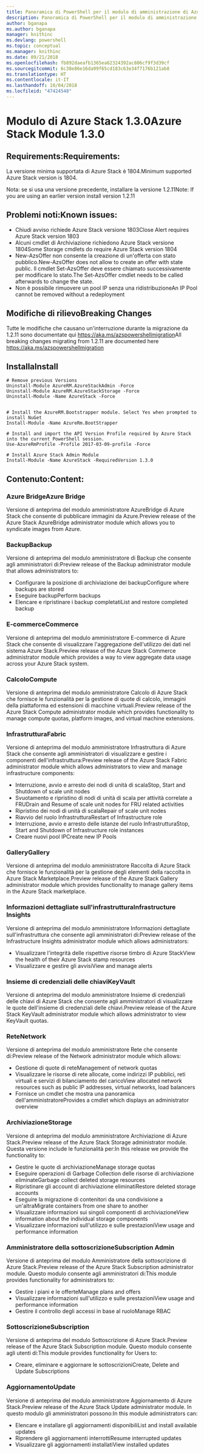 ```yaml
---
title: Panoramica di PowerShell per il modulo di amministrazione di Azure Stack | Microsoft Docs
description: Panoramica di PowerShell per il modulo di amministrazione di Azure Stack con istruzioni per l'installazione e la configurazione.
author: bganapa
ms.author: bganapa
manager: knithinc
ms.devlang: powershell
ms.topic: conceptual
ms.manager: knithinc
ms.date: 09/21/2018
ms.openlocfilehash: fb892daeafb1365ea62324392ac806cf9f3d39cf
ms.sourcegitcommit: 6c38e86e16da99f65cd183c63e34f7176b121ab8
ms.translationtype: HT
ms.contentlocale: it-IT
ms.lasthandoff: 10/04/2018
ms.locfileid: "47424548"
---
```

# <a name="azure-stack-module-130"></a><span data-ttu-id="1a6f9-103">Modulo di Azure Stack 1.3.0</span><span class="sxs-lookup"><span data-stu-id="1a6f9-103">Azure Stack Module 1.3.0</span></span>

## <a name="requirements"></a><span data-ttu-id="1a6f9-104">Requirements:</span><span class="sxs-lookup"><span data-stu-id="1a6f9-104">Requirements:</span></span>
<span data-ttu-id="1a6f9-105">La versione minima supportata di Azure Stack è 1804.</span><span class="sxs-lookup"><span data-stu-id="1a6f9-105">Minimum supported Azure Stack version is 1804.</span></span>

<span data-ttu-id="1a6f9-106">Nota: se si usa una versione precedente, installare la versione 1.2.11</span><span class="sxs-lookup"><span data-stu-id="1a6f9-106">Note: If you are using an earlier version install version 1.2.11</span></span>

## <a name="known-issues"></a><span data-ttu-id="1a6f9-107">Problemi noti:</span><span class="sxs-lookup"><span data-stu-id="1a6f9-107">Known issues:</span></span>

- <span data-ttu-id="1a6f9-108">Chiudi avviso richiede Azure Stack versione 1803</span><span class="sxs-lookup"><span data-stu-id="1a6f9-108">Close Alert requires Azure Stack version 1803</span></span>
- <span data-ttu-id="1a6f9-109">Alcuni cmdlet di Archiviazione richiedono Azure Stack versione 1804</span><span class="sxs-lookup"><span data-stu-id="1a6f9-109">Some Storage cmdlets do require Azure Stack version 1804</span></span>
- <span data-ttu-id="1a6f9-110">New-AzsOffer non consente la creazione di un'offerta con stato pubblico.</span><span class="sxs-lookup"><span data-stu-id="1a6f9-110">New-AzsOffer does not allow to create an offer with state public.</span></span> <span data-ttu-id="1a6f9-111">Il cmdlet Set-AzsOffer deve essere chiamato successivamente per modificare lo stato.</span><span class="sxs-lookup"><span data-stu-id="1a6f9-111">The Set-AzsOffer cmdlet needs to be called afterwards to change the state.</span></span>
- <span data-ttu-id="1a6f9-112">Non è possibile rimuovere un pool IP senza una ridistribuzione</span><span class="sxs-lookup"><span data-stu-id="1a6f9-112">An IP Pool cannot be removed without a redeployment</span></span>

## <a name="breaking-changes"></a><span data-ttu-id="1a6f9-113">Modifiche di rilievo</span><span class="sxs-lookup"><span data-stu-id="1a6f9-113">Breaking Changes</span></span>
<span data-ttu-id="1a6f9-114">Tutte le modifiche che causano un'interruzione durante la migrazione da 1.2.11 sono documentate qui https://aka.ms/azspowershellmigration</span><span class="sxs-lookup"><span data-stu-id="1a6f9-114">All breaking changes migrating from 1.2.11 are documented here https://aka.ms/azspowershellmigration</span></span>

## <a name="install"></a><span data-ttu-id="1a6f9-115">Installa</span><span class="sxs-lookup"><span data-stu-id="1a6f9-115">Install</span></span>
```
# Remove previous Versions
Uninstall-Module AzureRM.AzureStackAdmin -Force
Uninstall-Module AzureRM.AzureStackStorage -Force
Uninstall-Module -Name AzureStack -Force 


# Install the AzureRM.Bootstrapper module. Select Yes when prompted to install NuGet
Install-Module -Name AzureRm.BootStrapper

# Install and import the API Version Profile required by Azure Stack into the current PowerShell session.
Use-AzureRmProfile -Profile 2017-03-09-profile -Force

# Install Azure Stack Admin Module
Install-Module -Name AzureStack -RequiredVersion 1.3.0
```
## <a name="content"></a><span data-ttu-id="1a6f9-116">Contenuto:</span><span class="sxs-lookup"><span data-stu-id="1a6f9-116">Content:</span></span>
### <a name="azure-bridge"></a><span data-ttu-id="1a6f9-117">Azure Bridge</span><span class="sxs-lookup"><span data-stu-id="1a6f9-117">Azure Bridge</span></span>
<span data-ttu-id="1a6f9-118">Versione di anteprima del modulo amministratore AzureBridge di Azure Stack che consente di pubblicare immagini da Azure.</span><span class="sxs-lookup"><span data-stu-id="1a6f9-118">Preview release of the Azure Stack AzureBridge administrator module which allows you to syndicate images from Azure.</span></span>

### <a name="backup"></a><span data-ttu-id="1a6f9-119">Backup</span><span class="sxs-lookup"><span data-stu-id="1a6f9-119">Backup</span></span>
<span data-ttu-id="1a6f9-120">Versione di anteprima del modulo amministratore di Backup che consente agli amministratori di:</span><span class="sxs-lookup"><span data-stu-id="1a6f9-120">Preview release of the Backup administrator module that allows administrators to:</span></span>
- <span data-ttu-id="1a6f9-121">Configurare la posizione di archiviazione dei backup</span><span class="sxs-lookup"><span data-stu-id="1a6f9-121">Configure where backups are stored</span></span>
- <span data-ttu-id="1a6f9-122">Eseguire backup</span><span class="sxs-lookup"><span data-stu-id="1a6f9-122">Perform backups</span></span>
- <span data-ttu-id="1a6f9-123">Elencare e ripristinare i backup completati</span><span class="sxs-lookup"><span data-stu-id="1a6f9-123">List and restore completed backup</span></span>

### <a name="commerce"></a><span data-ttu-id="1a6f9-124">E-commerce</span><span class="sxs-lookup"><span data-stu-id="1a6f9-124">Commerce</span></span>
<span data-ttu-id="1a6f9-125">Versione di anteprima del modulo amministratore E-commerce di Azure Stack che consente di visualizzare l'aggregazione dell'utilizzo dei dati nel sistema Azure Stack.</span><span class="sxs-lookup"><span data-stu-id="1a6f9-125">Preview release of the Azure Stack Commerce administrator module which provides a way to view aggregate data usage across your Azure Stack system.</span></span>

### <a name="compute"></a><span data-ttu-id="1a6f9-126">Calcolo</span><span class="sxs-lookup"><span data-stu-id="1a6f9-126">Compute</span></span>
<span data-ttu-id="1a6f9-127">Versione di anteprima del modulo amministratore Calcolo di Azure Stack che fornisce le funzionalità per la gestione di quote di calcolo, immagini della piattaforma ed estensioni di macchine virtuali.</span><span class="sxs-lookup"><span data-stu-id="1a6f9-127">Preview release of the Azure Stack Compute administrator module which provides functionality to manage compute quotas, platform images, and virtual machine extensions.</span></span>

### <a name="fabric"></a><span data-ttu-id="1a6f9-128">Infrastruttura</span><span class="sxs-lookup"><span data-stu-id="1a6f9-128">Fabric</span></span>
<span data-ttu-id="1a6f9-129">Versione di anteprima del modulo amministratore Infrastruttura di Azure Stack che consente agli amministratori di visualizzare e gestire i componenti dell'infrastruttura:</span><span class="sxs-lookup"><span data-stu-id="1a6f9-129">Preview release of the Azure Stack Fabric administrator module which allows administrators to view and manage infrastructure components:</span></span>
- <span data-ttu-id="1a6f9-130">Interruzione, avvio e arresto dei nodi di unità di scala</span><span class="sxs-lookup"><span data-stu-id="1a6f9-130">Stop, Start and Shutdown of scale unit nodes</span></span>
- <span data-ttu-id="1a6f9-131">Svuotamento e ripristino di nodi di unità di scala per attività correlate a FRU</span><span class="sxs-lookup"><span data-stu-id="1a6f9-131">Drain and Resume of scale unit nodes for FRU related activities</span></span>
- <span data-ttu-id="1a6f9-132">Ripristino dei nodi di unità di scala</span><span class="sxs-lookup"><span data-stu-id="1a6f9-132">Repair of scale unit nodes</span></span>
- <span data-ttu-id="1a6f9-133">Riavvio del ruolo Infrastruttura</span><span class="sxs-lookup"><span data-stu-id="1a6f9-133">Restart of Infrastructure role</span></span>
- <span data-ttu-id="1a6f9-134">Interruzione, avvio e arresto delle istanze del ruolo Infrastruttura</span><span class="sxs-lookup"><span data-stu-id="1a6f9-134">Stop, Start and Shutdown of Infrastructure role instances</span></span>
- <span data-ttu-id="1a6f9-135">Creare nuovi pool IP</span><span class="sxs-lookup"><span data-stu-id="1a6f9-135">Create new IP Pools</span></span>


### <a name="gallery"></a><span data-ttu-id="1a6f9-136">Gallery</span><span class="sxs-lookup"><span data-stu-id="1a6f9-136">Gallery</span></span>
<span data-ttu-id="1a6f9-137">Versione di anteprima del modulo amministratore Raccolta di Azure Stack che fornisce le funzionalità per la gestione degli elementi della raccolta in Azure Stack Marketplace.</span><span class="sxs-lookup"><span data-stu-id="1a6f9-137">Preview release of the Azure Stack Gallery administrator module which provides functionality to manage gallery items in the Azure Stack marketplace.</span></span>

### <a name="infrastructure-insights"></a><span data-ttu-id="1a6f9-138">Informazioni dettagliate sull'infrastruttura</span><span class="sxs-lookup"><span data-stu-id="1a6f9-138">Infrastructure Insights</span></span>
<span data-ttu-id="1a6f9-139">Versione di anteprima del modulo amministratore Informazioni dettagliate sull'infrastruttura che consente agli amministratori di:</span><span class="sxs-lookup"><span data-stu-id="1a6f9-139">Preview release of the Infrastructure Insights administrator module which allows administrators:</span></span>
- <span data-ttu-id="1a6f9-140">Visualizzare l'integrità delle rispettive risorse timbro di Azure Stack</span><span class="sxs-lookup"><span data-stu-id="1a6f9-140">View the health of their Azure Stack stamp resources</span></span>
- <span data-ttu-id="1a6f9-141">Visualizzare e gestire gli avvisi</span><span class="sxs-lookup"><span data-stu-id="1a6f9-141">View and manage alerts</span></span>

### <a name="keyvault"></a><span data-ttu-id="1a6f9-142">Insieme di credenziali delle chiavi</span><span class="sxs-lookup"><span data-stu-id="1a6f9-142">KeyVault</span></span>
<span data-ttu-id="1a6f9-143">Versione di anteprima del modulo amministratore Insieme di credenziali delle chiavi di Azure Stack che consente agli amministratori di visualizzare le quote dell'insieme di credenziali delle chiavi.</span><span class="sxs-lookup"><span data-stu-id="1a6f9-143">Preview release of the Azure Stack KeyVault administrator module which allows administrator to view KeyVault quotas.</span></span>

### <a name="network"></a><span data-ttu-id="1a6f9-144">Rete</span><span class="sxs-lookup"><span data-stu-id="1a6f9-144">Network</span></span>
<span data-ttu-id="1a6f9-145">Versione di anteprima del modulo amministratore Rete che consente di:</span><span class="sxs-lookup"><span data-stu-id="1a6f9-145">Preview release of the Network administrator module which allows:</span></span>
- <span data-ttu-id="1a6f9-146">Gestione di quote di rete</span><span class="sxs-lookup"><span data-stu-id="1a6f9-146">Management of network quotas</span></span>
- <span data-ttu-id="1a6f9-147">Visualizzare le risorse di rete allocate, come indirizzi IP pubblici, reti virtuali e servizi di bilanciamento del carico</span><span class="sxs-lookup"><span data-stu-id="1a6f9-147">View allocated network resources such as public IP addresses, virtual networks, load balancers</span></span>
- <span data-ttu-id="1a6f9-148">Fornisce un cmdlet che mostra una panoramica dell'amministratore</span><span class="sxs-lookup"><span data-stu-id="1a6f9-148">Provides a cmdlet which displays an administrator overview</span></span>

### <a name="storage"></a><span data-ttu-id="1a6f9-149">Archiviazione</span><span class="sxs-lookup"><span data-stu-id="1a6f9-149">Storage</span></span>
<span data-ttu-id="1a6f9-150">Versione di anteprima del modulo amministratore Archiviazione di Azure Stack.</span><span class="sxs-lookup"><span data-stu-id="1a6f9-150">Preview release of the Azure Stack Storage administrator module.</span></span>  <span data-ttu-id="1a6f9-151">Questa versione include le funzionalità per:</span><span class="sxs-lookup"><span data-stu-id="1a6f9-151">In this release we provide the functionality to:</span></span>
- <span data-ttu-id="1a6f9-152">Gestire le quote di archiviazione</span><span class="sxs-lookup"><span data-stu-id="1a6f9-152">Manage storage quotas</span></span>
- <span data-ttu-id="1a6f9-153">Eseguire operazioni di Garbage Collection delle risorse di archiviazione eliminate</span><span class="sxs-lookup"><span data-stu-id="1a6f9-153">Garbage collect deleted storage resources</span></span>
- <span data-ttu-id="1a6f9-154">Ripristinare gli account di archiviazione eliminati</span><span class="sxs-lookup"><span data-stu-id="1a6f9-154">Restore deleted storage accounts</span></span>
- <span data-ttu-id="1a6f9-155">Eseguire la migrazione di contenitori da una condivisione a un'altra</span><span class="sxs-lookup"><span data-stu-id="1a6f9-155">Migrate containers from one share to another</span></span>
- <span data-ttu-id="1a6f9-156">Visualizzare informazioni sui singoli componenti di archiviazione</span><span class="sxs-lookup"><span data-stu-id="1a6f9-156">View information about the individual storage components</span></span>
- <span data-ttu-id="1a6f9-157">Visualizzare informazioni sull'utilizzo e sulle prestazioni</span><span class="sxs-lookup"><span data-stu-id="1a6f9-157">View usage and performance information</span></span>

### <a name="subscription-admin"></a><span data-ttu-id="1a6f9-158">Amministratore della sottoscrizione</span><span class="sxs-lookup"><span data-stu-id="1a6f9-158">Subscription Admin</span></span>
<span data-ttu-id="1a6f9-159">Versione di anteprima del modulo Amministratore della sottoscrizione di Azure Stack.</span><span class="sxs-lookup"><span data-stu-id="1a6f9-159">Preview release of the Azure Stack Subscription administrator module.</span></span>  <span data-ttu-id="1a6f9-160">Questo modulo consente agli amministratori di:</span><span class="sxs-lookup"><span data-stu-id="1a6f9-160">This module provides functionality for administrators to:</span></span>
- <span data-ttu-id="1a6f9-161">Gestire i piani e le offerte</span><span class="sxs-lookup"><span data-stu-id="1a6f9-161">Manage plans and offers</span></span>
- <span data-ttu-id="1a6f9-162">Visualizzare informazioni sull'utilizzo e sulle prestazioni</span><span class="sxs-lookup"><span data-stu-id="1a6f9-162">View usage and performance information</span></span>
- <span data-ttu-id="1a6f9-163">Gestire il controllo degli accessi in base al ruolo</span><span class="sxs-lookup"><span data-stu-id="1a6f9-163">Manage RBAC</span></span>

### <a name="subscription"></a><span data-ttu-id="1a6f9-164">Sottoscrizione</span><span class="sxs-lookup"><span data-stu-id="1a6f9-164">Subscription</span></span>
<span data-ttu-id="1a6f9-165">Versione di anteprima del modulo Sottoscrizione di Azure Stack.</span><span class="sxs-lookup"><span data-stu-id="1a6f9-165">Preview release of the Azure Stack Subscription module.</span></span>  <span data-ttu-id="1a6f9-166">Questo modulo consente agli utenti di:</span><span class="sxs-lookup"><span data-stu-id="1a6f9-166">This module provides functionality for Users to:</span></span>
- <span data-ttu-id="1a6f9-167">Creare, eliminare e aggiornare le sottoscrizioni</span><span class="sxs-lookup"><span data-stu-id="1a6f9-167">Create, Delete and Update Subscriptions</span></span>

### <a name="update"></a><span data-ttu-id="1a6f9-168">Aggiornamento</span><span class="sxs-lookup"><span data-stu-id="1a6f9-168">Update</span></span>
<span data-ttu-id="1a6f9-169">Versione di anteprima del modulo amministratore Aggiornamento di Azure Stack.</span><span class="sxs-lookup"><span data-stu-id="1a6f9-169">Preview release of the Azure Stack Update administrator module.</span></span>  <span data-ttu-id="1a6f9-170">In questo modulo gli amministratori possono:</span><span class="sxs-lookup"><span data-stu-id="1a6f9-170">In this module administrators can:</span></span>
- <span data-ttu-id="1a6f9-171">Elencare e installare gli aggiornamenti disponibili</span><span class="sxs-lookup"><span data-stu-id="1a6f9-171">List and install available updates</span></span>
- <span data-ttu-id="1a6f9-172">Riprendere gli aggiornamenti interrotti</span><span class="sxs-lookup"><span data-stu-id="1a6f9-172">Resume interrupted updates</span></span>
- <span data-ttu-id="1a6f9-173">Visualizzare gli aggiornamenti installati</span><span class="sxs-lookup"><span data-stu-id="1a6f9-173">View installed updates</span></span>
